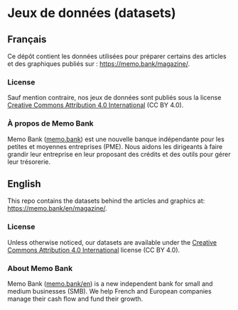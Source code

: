 # Jeux de données (datasets)

## Français

Ce dépôt contient les données utilisées pour préparer certains des articles et des graphiques publiés sur : https://memo.bank/magazine/.

### License

Sauf mention contraire, nos jeux de données sont publiés sous la license [Creative Commons Attribution 4.0 International](https://creativecommons.org/licenses/by/4.0/deed.fr) (CC BY 4.0).

### À propos de Memo Bank

Memo Bank ([memo.bank](https://memo.bank)) est une nouvelle banque indépendante pour les petites et moyennes entreprises (PME). Nous aidons les dirigeants à faire grandir leur entreprise en leur proposant des crédits et des outils pour gérer leur trésorerie.

## English

This repo contains the datasets behind the articles and graphics at: https://memo.bank/en/magazine/.

### License

Unless otherwise noticed, our datasets are available under the [Creative Commons Attribution 4.0 International](https://creativecommons.org/licenses/by/4.0/) license (CC BY 4.0).

### About Memo Bank

Memo Bank ([memo.bank/en](https://memo.bank/en)) is a new independent bank for small and medium businesses (SMB). We help French and European companies manage their cash flow and fund their growth.
